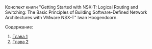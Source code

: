 Конспект книги "Getting Started with NSX-T: Logical Routing and Switching: The Basic Principles of Building Software-Defined Network Architectures with VMware NSX-T" Iwan Hoogendoorn.

Содержание:
1. [Глава 1](Chapter_1/README.md)
1. [Глава 2](Chapter_2/README.md)
